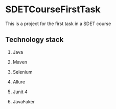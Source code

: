# SDETCourseFirstTask
This is a project for the first task in a SDET course

## Technology stack

1. Java

2. Maven

3. Selenium

4. Allure

5. Junit 4

6. JavaFaker
